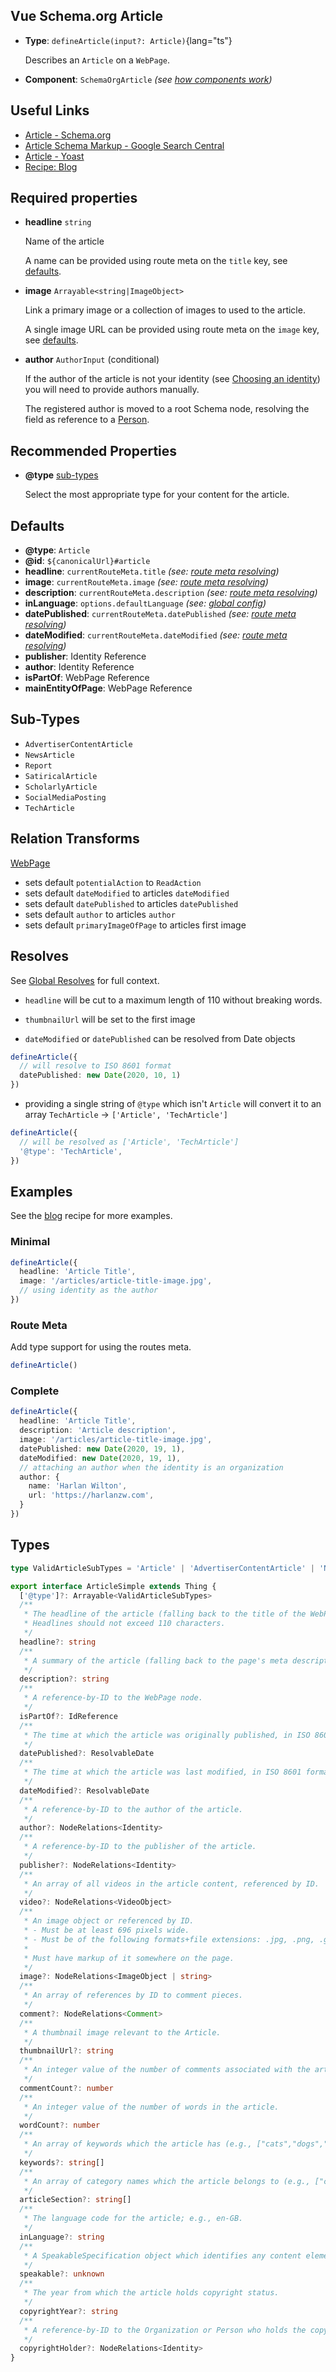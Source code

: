 ## Vue Schema.org Article

- **Type**: `defineArticle(input?: Article)`{lang="ts"}

  Describes an `Article` on a `WebPage`.

- **Component**: `SchemaOrgArticle` _(see [how components work](/components/))_

## Useful Links

- [Article - Schema.org](https://schema.org/Article)
- [Article Schema Markup - Google Search Central](https://developers.google.com/search/docs/advanced/structured-data/article)
- [Article - Yoast](https://developer.yoast.com/features/schema/pieces/article)
- [Recipe: Blog](/guide/recipes/blog)

## Required properties

- **headline** `string`

  Name of the article

  A name can be provided using route meta on the `title` key, see [defaults](#defaults).


- **image** `Arrayable<string|ImageObject>` 

  Link a primary image or a collection of images to used to the article. 

  A single image URL can be provided using route meta on the `image` key, see [defaults](#defaults). 

- **author** `AuthorInput` (conditional)

  If the author of the article is not your identity (see [Choosing an identity](/guide/guides/identity)) you will need to provide authors
  manually.

  The registered author is moved to a root Schema node, resolving the field as reference to a [Person](/api/schema/person).

## Recommended Properties

- **@type** [sub-types](#sub-types) 

  Select the most appropriate type for your content for the article.
 

## Defaults

- **@type**: `Article`
- **@id**: `${canonicalUrl}#article`
- **headline**: `currentRouteMeta.title` _(see: [route meta resolving](/guide/how-it-works.html#route-meta-resolving))_
- **image**: `currentRouteMeta.image` _(see: [route meta resolving](/guide/how-it-works.html#route-meta-resolving))_
- **description**: `currentRouteMeta.description` _(see: [route meta resolving](/guide/how-it-works.html#route-meta-resolving))_
- **inLanguage**: `options.defaultLanguage` _(see: [global config](/guide/global-config.html))_
- **datePublished**: `currentRouteMeta.datePublished` _(see: [route meta resolving](/guide/how-it-works.html#route-meta-resolving))_
- **dateModified**: `currentRouteMeta.dateModified` _(see: [route meta resolving](/guide/how-it-works.html#route-meta-resolving))_
- **publisher**: Identity Reference
- **author**: Identity Reference
- **isPartOf**: WebPage Reference
- **mainEntityOfPage**: WebPage Reference

## Sub-Types

- `AdvertiserContentArticle`
- `NewsArticle`
- `Report`
- `SatiricalArticle`
- `ScholarlyArticle`
- `SocialMediaPosting`
- `TechArticle`

## Relation Transforms

[WebPage](/api/schema/webpage)

- sets default `potentialAction` to `ReadAction`
- sets default `dateModified` to articles `dateModified`
- sets default `datePublished` to articles `datePublished`
- sets default `author` to articles `author`
- sets default `primaryImageOfPage` to articles first image

## Resolves

See [Global Resolves](/guide/how-it-works.html#global-resolves) for full context.

- `headline` will be cut to a maximum length of 110 without breaking words.

- `thumbnailUrl` will be set to the first image

- `dateModified` or `datePublished` can be resolved from Date objects 

```ts
defineArticle({
  // will resolve to ISO 8601 format
  datePublished: new Date(2020, 10, 1)
})
```

- providing a single string of `@type` which isn't `Article` will convert it to an array `TechArticle` -> `['Article', 'TechArticle']`

```ts
defineArticle({
  // will be resolved as ['Article', 'TechArticle']
  '@type': 'TechArticle',
})
```


## Examples

See the [blog](/guide/recipes/blog) recipe for more examples.

### Minimal

```ts
defineArticle({
  headline: 'Article Title',
  image: '/articles/article-title-image.jpg',
  // using identity as the author
})
```

### Route Meta

Add type support for using the routes meta.

```ts
defineArticle()
```

### Complete

```ts
defineArticle({
  headline: 'Article Title',
  description: 'Article description',
  image: '/articles/article-title-image.jpg',
  datePublished: new Date(2020, 19, 1),
  dateModified: new Date(2020, 19, 1),
  // attaching an author when the identity is an organization
  author: {
    name: 'Harlan Wilton',
    url: 'https://harlanzw.com',
  }
})
```

## Types

```ts
type ValidArticleSubTypes = 'Article' | 'AdvertiserContentArticle' | 'NewsArticle' | 'Report' | 'SatiricalArticle' | 'ScholarlyArticle' | 'SocialMediaPosting' | 'TechArticle'

export interface ArticleSimple extends Thing {
  ['@type']?: Arrayable<ValidArticleSubTypes>
  /**
   * The headline of the article (falling back to the title of the WebPage).
   * Headlines should not exceed 110 characters.
   */
  headline?: string
  /**
   * A summary of the article (falling back to the page's meta description content).
   */
  description?: string
  /**
   * A reference-by-ID to the WebPage node.
   */
  isPartOf?: IdReference
  /**
   * The time at which the article was originally published, in ISO 8601 format; e.g., 2015-10-31T16:10:29+00:00.
   */
  datePublished?: ResolvableDate
  /**
   * The time at which the article was last modified, in ISO 8601 format; e.g., 2015-10-31T16:10:29+00:00.
   */
  dateModified?: ResolvableDate
  /**
   * A reference-by-ID to the author of the article.
   */
  author?: NodeRelations<Identity>
  /**
   * A reference-by-ID to the publisher of the article.
   */
  publisher?: NodeRelations<Identity>
  /**
   * An array of all videos in the article content, referenced by ID.
   */
  video?: NodeRelations<VideoObject>
  /**
   * An image object or referenced by ID.
   * - Must be at least 696 pixels wide.
   * - Must be of the following formats+file extensions: .jpg, .png, .gif ,or .webp.
   *
   * Must have markup of it somewhere on the page.
   */
  image?: NodeRelations<ImageObject | string>
  /**
   * An array of references by ID to comment pieces.
   */
  comment?: NodeRelations<Comment>
  /**
   * A thumbnail image relevant to the Article.
   */
  thumbnailUrl?: string
  /**
   * An integer value of the number of comments associated with the article.
   */
  commentCount?: number
  /**
   * An integer value of the number of words in the article.
   */
  wordCount?: number
  /**
   * An array of keywords which the article has (e.g., ["cats","dogs","cake"]).
   */
  keywords?: string[]
  /**
   * An array of category names which the article belongs to (e.g., ["cats","dogs","cake"]).
   */
  articleSection?: string[]
  /**
   * The language code for the article; e.g., en-GB.
   */
  inLanguage?: string
  /**
   * A SpeakableSpecification object which identifies any content elements suitable for spoken results.
   */
  speakable?: unknown
  /**
   * The year from which the article holds copyright status.
   */
  copyrightYear?: string
  /**
   * A reference-by-ID to the Organization or Person who holds the copyright.
   */
  copyrightHolder?: NodeRelations<Identity>
}
```
